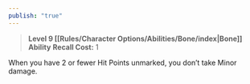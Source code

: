 ```yaml
---
publish: "true"
---
```

> **Level 9 [[Rules/Character Options/Abilities/Bone/index|Bone]] Ability**
> **Recall Cost:** 1

When you have 2 or fewer Hit Points unmarked, you don’t take Minor damage.
